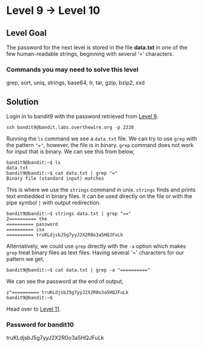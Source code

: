 # Level 9 → Level 10

## Level Goal

The password for the next level is stored in the file **data.txt** in one of the few human-readable strings, beginning with several ‘=’ characters.

### Commands you may need to solve this level

grep, sort, uniq, strings, base64, tr, tar, gzip, bzip2, xxd

## Solution

Login in to bandit9 with the password retrieved from [Level 9](../Level%208%20→%20Level%209/).

```
ssh bandit9@bandit.labs.overthewire.org -p 2220
```

Running the `ls` command we see a `data.txt` file. We can try to use `grep` with the pattern `"="`, however, the file is in binary. `grep` command does not work for input that is binary. We can see this from below,

```
bandit9@bandit:~$ ls
data.txt
bandit9@bandit:~$ cat data.txt | grep "="
Binary file (standard input) matches
```

This is where we use the `strings` command in unix. `strings` finds and prints text embedded in binary files. It can be used directly on the file or with the pipe symbol `|` with output redirection.

```
bandit9@bandit:~$ strings data.txt | grep "=="
2========== the
========== password
========== isa
========== truKLdjsbJ5g7yyJ2X2R0o3a5HQJFuLk
```

Alternatively, we could use `grep` directly with the `-a` option which makes `grep` treat binary files as text files. Having several '=' characters for our pattern we get,

```
bandit9@bandit:~$ cat data.txt | grep -a "=========="
```

We can see the password at the end of output,

```
z"========== truKLdjsbJ5g7yyJ2X2R0o3a5HQJFuLk
bandit9@bandit:~$
```

Head over to [Level 11](../Level%2010%20→%20Level%2011/).

### Password for bandit10

truKLdjsbJ5g7yyJ2X2R0o3a5HQJFuLk